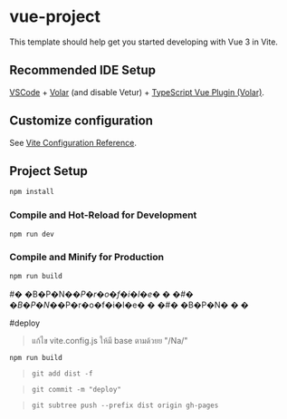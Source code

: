 # vue-project

This template should help get you started developing with Vue 3 in Vite.

## Recommended IDE Setup

[VSCode](https://code.visualstudio.com/) + [Volar](https://marketplace.visualstudio.com/items?itemName=Vue.volar) (and disable Vetur) + [TypeScript Vue Plugin (Volar)](https://marketplace.visualstudio.com/items?itemName=Vue.vscode-typescript-vue-plugin).

## Customize configuration

See [Vite Configuration Reference](https://vitejs.dev/config/).

## Project Setup

```sh
npm install
```

### Compile and Hot-Reload for Development

```sh
npm run dev
```

### Compile and Minify for Production

```sh
npm run build
```
#� �B�P�N�_�P�r�o�f�i�l�e�
�
�#� �B�P�N�_�P�r�o�f�i�l�e�
�
�#� �B�P�N�
�
�


#deploy

> แก้ไข vite.config.js ให้มี base ตามด้วยย "/Na/"
````bash
npm run build
````

> `git add dist -f`

> `git commit -m "deploy"`

> `git subtree push --prefix dist origin gh-pages`
